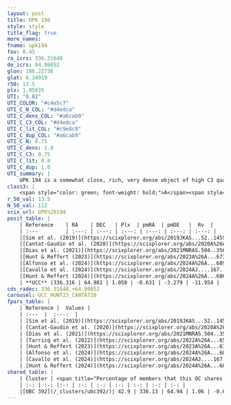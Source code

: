 ```yaml
---
layout: post
title: UPK 194
style: style
title_flag: true
more_names: 
fname: upk194
fov: 0.45
ra_icrs: 336.31648
de_icrs: 64.98052
glon: 108.22736
glat: 6.34919
r50: 13.5
plx: 1.05835
UTI: "0.82"
UTI_COLOR: "#c4e5c7"
UTI_C_N_COL: "#d4edca"
UTI_C_dens_COL: "#a6cab9"
UTI_C_C3_COL: "#d4edca"
UTI_C_lit_COL: "#c9e8c8"
UTI_C_dup_COL: "#a6cab9"
UTI_C_N: 0.75
UTI_C_dens: 1.0
UTI_C_C3: 0.75
UTI_C_lit: 0.8
UTI_C_dup: 1.0
UTI_summary: |
    UPK 194 is a somewhat close, rich, very dense object of high C3 quality. It is well-studied in the literature. This object shares a moderate percentage of members with a later reported entry.
class3: |
    <span style="color: green; font-weight: bold;">A</span><span style="color: #FFC300; font-weight: bold;">B</span>
r_50_val: 13.5
N_50_val: 112
scix_url: UPK%20194
posit_table: |
    | Reference    | RA    | DEC   | Plx  | pmRA  | pmDE   |  Rv  |
    | :---         | :---: | :---: | :---: | :---: | :---: | :---: |
    |[Sim et al. (2019)](https://scixplorer.org/abs/2019JKAS...52..145S) | 336.389 | 64.999 | -- | -0.76 | -3.09 | -- |
    |[Cantat-Gaudin et al. (2020)](https://scixplorer.org/abs/2020A%26A...640A...1C) | 336.446 | 65.004 | 1.047 | -0.642 | -3.126 | -- |
    |[Dias et al. (2021)](https://scixplorer.org/abs/2021MNRAS.504..356D) | 336.517 | 65.007 | 1.051 | -0.636 | -3.084 | -- |
    |[Hunt & Reffert (2023)](https://scixplorer.org/abs/2023A%26A...673A.114H) | 336.15 | 64.907 | 1.065 | -0.663 | -3.157 | -12.848 |
    |[Alfonso et al. (2024)](https://scixplorer.org/abs/2024A%26A...689A..18A) | 336.481 | 65.01 | 1.039 | -0.884 | -2.97 | -- |
    |[Cavallo et al. (2024)](https://scixplorer.org/abs/2024AJ....167...12C) | 336.5 | 64.98 | 1.064 | -- | -- | -- |
    |[Hunt & Reffert (2024)](https://scixplorer.org/abs/2024A%26A...686A..42H) | 336.15 | 64.907 | 1.065 | -0.663 | -3.157 | -12.848 |
    | **UCC** |336.316 | 64.981 | 1.058 | -0.631 | -3.279 | -11.954 | 
cds_radec: 336.31648,+64.98052
carousel: UCC_HUNT23_CANTAT20
fpars_table: |
    | Reference |  Values |
    | :---  |  :---:  |
    | [Sim et al. (2019)](https://scixplorer.org/abs/2019JKAS...52..145S) | `d_pc=924, log(age)=7.35` |
    | [Cantat-Gaudin et al. (2020)](https://scixplorer.org/abs/2020A%26A...640A...1C) | `AVNN=1.67, DMNN=10.01, AgeNN=8.18` |
    | [Dias et al. (2021)](https://scixplorer.org/abs/2021MNRAS.504..356D) | `Av=2.081, Dist=907, logage=7.502, [Fe/H]=0.097` |
    | [Tarricq et al. (2022)](https://scixplorer.org/abs/2022A%26A...659A..59T) | `Dist=965, logAgeNN=8.26` |
    | [Hunt & Reffert (2023)](https://scixplorer.org/abs/2023A%26A...673A.114H) | `AV50=1.758, diffAV50=2.268, MOD50=9.759, logAge50=7.554` |
    | [Alfonso et al. (2024)](https://scixplorer.org/abs/2024A%26A...689A..18A) | `AV=1.66951, MOD=10.0100, logAge=8.34114, Z=0.09693` |
    | [Cavallo et al. (2024)](https://scixplorer.org/abs/2024AJ....167...12C) | `AV50=1.95, dMod50=10.0, logAge50=7.16, [Fe/H]50=-0.11` |
    | [Hunt & Reffert (2024)](https://scixplorer.org/abs/2024A%26A...686A..42H) | `MassJ=392.541` |
shared_table: |
    | Cluster | <span title="Percentage of members that this OC shares with the ones listed">%</span>   | RA   | DEC   | Plx   | pmRA  | pmDE  | Rv | UTI |
    | :-: | :-: |:-: | :-: | :-: | :-: | :-: | :-: | :-: |
    |[UBC 392](/_clusters/ubc392/)| 42.9 | 336.13 | 64.94 | 1.06 | -0.65 | -3.34 | -8.82 |0.0 |
---
```

